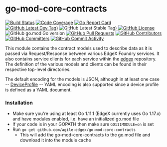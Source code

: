 # go-mod-core-contracts
[![Build Status](https://jenkins.agile-edgex.org/view/EdgeX%20Foundry%20Project/job/agile-edgex/job/go-mod-core-contracts/job/main/badge/icon)](https://jenkins.agile-edgex.org/view/EdgeX%20Foundry%20Project/job/agile-edgex/job/go-mod-core-contracts/job/main/) [![Code Coverage](https://codecov.io/gh/agile-edgex/go-mod-core-contracts/branch/main/graph/badge.svg?token=s4Y4L22Bs0)](https://codecov.io/gh/agile-edgex/go-mod-core-contracts) [![Go Report Card](https://goreportcard.com/badge/github.com/agile-edgex/go-mod-core-contracts)](https://goreportcard.com/report/github.com/agile-edgex/go-mod-core-contracts) [![GitHub Latest Dev Tag)](https://img.shields.io/github/v/tag/agile-edgex/go-mod-core-contracts?include_prereleases&sort=semver&label=latest-dev)](https://github.com/agile-edgex/go-mod-core-contracts/tags) ![GitHub Latest Stable Tag)](https://img.shields.io/github/v/tag/agile-edgex/go-mod-core-contracts?sort=semver&label=latest-stable) [![GitHub License](https://img.shields.io/github/license/agile-edgex/go-mod-core-contracts)](https://choosealicense.com/licenses/apache-2.0/) ![GitHub go.mod Go version](https://img.shields.io/github/go-mod/go-version/agile-edgex/go-mod-core-contracts) [![GitHub Pull Requests](https://img.shields.io/github/issues-pr-raw/agile-edgex/go-mod-core-contracts)](https://github.com/agile-edgex/go-mod-core-contracts/pulls) [![GitHub Contributors](https://img.shields.io/github/contributors/agile-edgex/go-mod-core-contracts)](https://github.com/agile-edgex/go-mod-core-contracts/contributors) [![GitHub Committers](https://img.shields.io/badge/team-committers-green)](https://github.com/orgs/agile-edgex/teams/go-mod-core-contracts-committers/members) [![GitHub Commit Activity](https://img.shields.io/github/commit-activity/m/agile-edgex/go-mod-core-contracts)](https://github.com/agile-edgex/go-mod-core-contracts/commits)

This module contains the contract models used to describe data as it is passed via Request/Response between various
EdgeX Foundry services. It also contains service clients for each service within the
[edgex](https://github.com/agile-edgex/edgex) repository. The definition of the various models and clients can
be found in their respective top-level directories.

The default encoding for the models is JSON, although in at least one case --
[DeviceProfile](https://github.com/agile-edgex/go-mod-core-contracts/blob/master/models/deviceprofile.go) --
YAML encoding is also supported since a device profile is defined as a YAML document.

### Installation ###
* Make sure you're using at least Go 1.11.1 (EdgeX currently uses Go 1.17.x) and have modules enabled, i.e. have an initialized  go.mod file 
* If your code is in your GOPATH then make sure ```GO111MODULE=on``` is set
* Run ```go get github.com/agile-edgex/go-mod-core-contracts```
    * This will add the go-mod-core-contracts to the go.mod file and download it into the module cache
